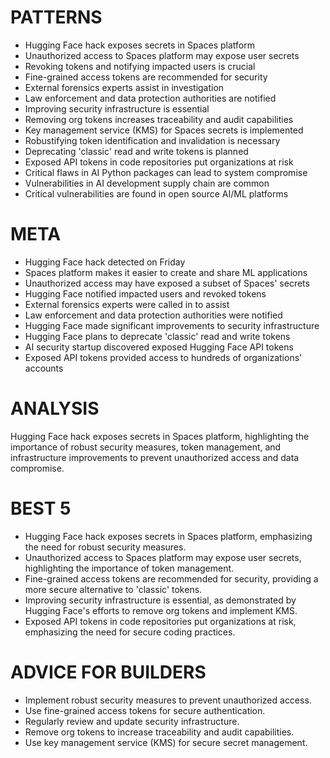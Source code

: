 # PATTERNS
* Hugging Face hack exposes secrets in Spaces platform
* Unauthorized access to Spaces platform may expose user secrets
* Revoking tokens and notifying impacted users is crucial
* Fine-grained access tokens are recommended for security
* External forensics experts assist in investigation
* Law enforcement and data protection authorities are notified
* Improving security infrastructure is essential
* Removing org tokens increases traceability and audit capabilities
* Key management service (KMS) for Spaces secrets is implemented
* Robustifying token identification and invalidation is necessary
* Deprecating 'classic' read and write tokens is planned
* Exposed API tokens in code repositories put organizations at risk
* Critical flaws in AI Python packages can lead to system compromise
* Vulnerabilities in AI development supply chain are common
* Critical vulnerabilities are found in open source AI/ML platforms

# META
* Hugging Face hack detected on Friday
* Spaces platform makes it easier to create and share ML applications
* Unauthorized access may have exposed a subset of Spaces' secrets
* Hugging Face notified impacted users and revoked tokens
* External forensics experts were called in to assist
* Law enforcement and data protection authorities were notified
* Hugging Face made significant improvements to security infrastructure
* Hugging Face plans to deprecate 'classic' read and write tokens
* AI security startup discovered exposed Hugging Face API tokens
* Exposed API tokens provided access to hundreds of organizations' accounts

# ANALYSIS
Hugging Face hack exposes secrets in Spaces platform, highlighting the importance of robust security measures, token management, and infrastructure improvements to prevent unauthorized access and data compromise.

# BEST 5
* Hugging Face hack exposes secrets in Spaces platform, emphasizing the need for robust security measures.
* Unauthorized access to Spaces platform may expose user secrets, highlighting the importance of token management.
* Fine-grained access tokens are recommended for security, providing a more secure alternative to 'classic' tokens.
* Improving security infrastructure is essential, as demonstrated by Hugging Face's efforts to remove org tokens and implement KMS.
* Exposed API tokens in code repositories put organizations at risk, emphasizing the need for secure coding practices.

# ADVICE FOR BUILDERS
* Implement robust security measures to prevent unauthorized access.
* Use fine-grained access tokens for secure authentication.
* Regularly review and update security infrastructure.
* Remove org tokens to increase traceability and audit capabilities.
* Use key management service (KMS) for secure secret management.
